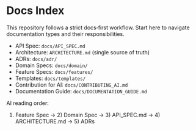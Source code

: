 # Docs Index

This repository follows a strict docs‑first workflow. Start here to navigate documentation types and their responsibilities.

- API Spec: `docs/API_SPEC.md`
- Architecture: `ARCHITECTURE.md` (single source of truth)
- ADRs: `docs/adr/`
- Domain Specs: `docs/domain/`
- Feature Specs: `docs/features/`
- Templates: `docs/templates/`
- Contribution for AI: `docs/CONTRIBUTING_AI.md`
- Documentation Guide: `docs/DOCUMENTATION_GUIDE.md`

AI reading order:
1) Feature Spec → 2) Domain Spec → 3) API_SPEC.md → 4) ARCHITECTURE.md → 5) ADRs

